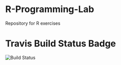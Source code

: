 # R-Programming-Lab
Repository for R exercises

# Travis Build Status Badge
![Build Status](https://travis-ci.org/namitasharma01/R-Programming-Lab.svg?branch=master)
